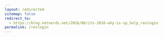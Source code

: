 ```yaml
---
layout: redirected
sitemap: false
redirect_to:
  - https://blog.netnerds.net/2016/06/its-2016-why-is-sp_help_revlogin-a-thing/
permalink: /revlogin
---
```

